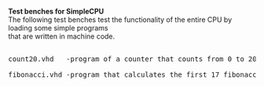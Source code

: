 <b>Test benches for SimpleCPU </b>
<br>The following test benches test the functionality of the entire CPU by loading some simple programs 
<br>that are written in machine code.
<pre class="tab">
<br>count20.vhd   -program of a counter that counts from 0 to 20
<br>fibonacci.vhd -program that calculates the first 17 fibonacci numbers
</pre>

